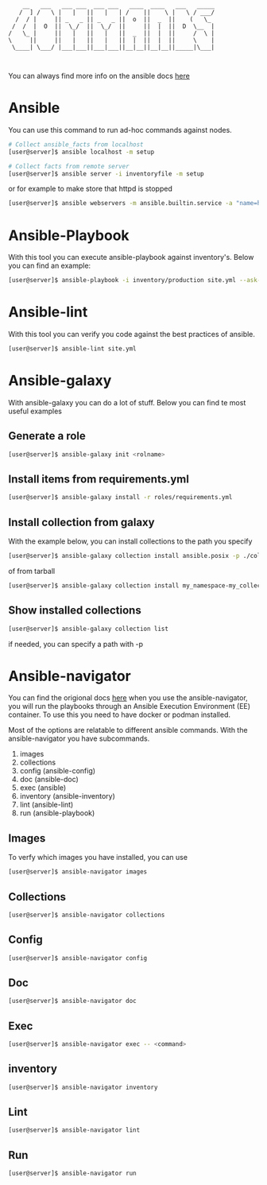 ```


    __   ___   ___ ___  ___ ___   ____  ____   ___   _____
   /  ] /   \ |   |   ||   |   | /    ||    \ |   \ / ___/
  /  / |     || _   _ || _   _ ||  o  ||  _  ||    (   \_ 
 /  /  |  O  ||  \_/  ||  \_/  ||     ||  |  ||  D  \__  |
/   \_ |     ||   |   ||   |   ||  _  ||  |  ||     /  \ |
\     ||     ||   |   ||   |   ||  |  ||  |  ||     \    |
 \____| \___/ |___|___||___|___||__|__||__|__||_____|\___|
                                                          


```
You can always find more info on the ansible docs [here](https://docs.ansible.com/ansible/latest/command_guide/index.html)

# Ansible
You can use this command to run ad-hoc commands against nodes.


```bash
# Collect ansible_facts from localhost
[user@server]$ ansible localhost -m setup

# Collect facts from remote server
[user@server]$ ansible server -i inventoryfile -m setup
```

or for example to make store that httpd is stopped
```bash
[user@server]$ ansible webservers -m ansible.builtin.service -a "name=httpd state=stopped"
```

# Ansible-Playbook
With this tool you can execute ansible-playbook against inventory's.
Below you can find an example:
```bash
[user@server]$ ansible-playbook -i inventory/production site.yml --ask-vault-pass --tags install,configure
```


# Ansible-lint
With this tool you can verify you code against the best practices of ansible.
```bash
[user@server]$ ansible-lint site.yml
```

# Ansible-galaxy
With ansible-galaxy you can do a lot of stuff. Below you can find te most useful examples

## Generate a role
```bash
[user@server]$ ansible-galaxy init <rolname>
```

## Install items from requirements.yml
```bash
[user@server]$ ansible-galaxy install -r roles/requirements.yml
```

## Install collection from galaxy
With the example below, you can install collections to the path you specify
```bash
[user@server]$ ansible-galaxy collection install ansible.posix -p ./collections
```

of from tarball
```bash
[user@server]$ ansible-galaxy collection install my_namespace-my_collection-1.0.0.tar.gz -p ./collections
```
## Show installed collections
```bash
[user@server]$ ansible-galaxy collection list
```
if needed, you can specify a path with -p


# Ansible-navigator
You can find the origional docs [here](https://ansible.readthedocs.io/projects/navigator/)
when you use the ansible-navigator, you will run the playbooks through an Ansible Execution Environment (EE) container. To use this you need to have docker or podman installed.

Most of the options are relatable to different ansible commands.
With the ansible-navigator you have subcommands.
1. images
2. collections
3. config (ansible-config)
4. doc (ansible-doc)
5. exec (ansible)
6. inventory (ansible-inventory)
7. lint (ansible-lint)
8. run (ansible-playbook)

## Images
To verfy which images you have installed, you can use
```bash
[user@server]$ ansible-navigator images
```

## Collections
```bash
[user@server]$ ansible-navigator collections
```
## Config
```bash
[user@server]$ ansible-navigator config
```

## Doc
```bash
[user@server]$ ansible-navigator doc
```

## Exec
```bash
[user@server]$ ansible-navigator exec -- <command>
```
## inventory
```bash
[user@server]$ ansible-navigator inventory
```
## Lint
```bash
[user@server]$ ansible-navigator lint
```

## Run
```bash
[user@server]$ ansible-navigator run
```
